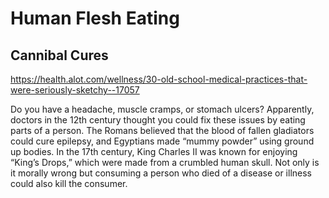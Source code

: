 # Human Flesh Eating

## Cannibal Cures

<https://health.alot.com/wellness/30-old-school-medical-practices-that-were-seriously-sketchy--17057>

Do you have a headache, muscle cramps, or stomach ulcers? Apparently, doctors in the 12th century thought you could fix these issues by eating parts of a person. The Romans believed that the blood of fallen gladiators could cure epilepsy, and Egyptians made “mummy powder” using ground up bodies. In the 17th century, King Charles II was known for enjoying “King’s Drops,” which were made from a crumbled human skull. Not only is it morally wrong but consuming a person who died of a disease or illness could also kill the consumer.
